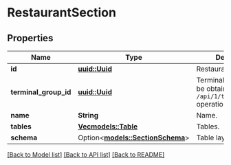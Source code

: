 # RestaurantSection

## Properties

Name | Type | Description | Notes
------------ | ------------- | ------------- | -------------
**id** | [**uuid::Uuid**](uuid::Uuid.md) | Restaurant section ID. | 
**terminal_group_id** | [**uuid::Uuid**](uuid::Uuid.md) | Terminal group ID.                Can be obtained by `/api/1/terminal_groups` operation. | 
**name** | **String** | Name. | 
**tables** | [**Vec<models::Table>**](Table.md) | Tables. | 
**schema** | Option<[**models::SectionSchema**](SectionSchema.md)> | Table layout. | [optional]

[[Back to Model list]](../README.md#documentation-for-models) [[Back to API list]](../README.md#documentation-for-api-endpoints) [[Back to README]](../README.md)


